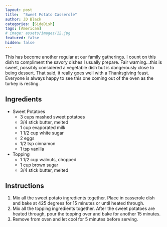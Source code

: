 ```yaml
---
layout: post
title:  "Sweet Potato Casserole"
author: JD Black
categories: [SideDish]
tags: [American]
# image: assets/images/12.jpg
featured: false
hidden: false
---
```


This has become another regular at our family gatherings.  I count on this dish to compliment the savory dishes I usually prepare.  Fair warning...this is sweet, possibly considered a vegetable dish but is dangerously close to being dessert. That said, it really goes well with a Thanksgiving feast.  Everyone is always happy to see this one coming out of the oven as the turkey is resting.

## Ingredients

- Sweet Potatoes
    - 3 cups mashed sweet potatoes
    - 3/4 stick butter, melted
    - 1 cup evaporated milk
    - 1 1/2 cup white sugar
    - 2 eggs
    - 1/2 tsp cinnamon
    - 1 tsp vanilla
-  Topping
    - 1 1/2 cup walnuts, chopped
    - 1 cup brown sugar
    - 3/4 stick butter, melted

## Instructions
1. Mix all the sweet potato ingredients together. Place in casserole dish and bake at 425 degrees for 15 minutes or until heated through.
1. Mix all the topping ingredients together.  After the sweet potatoes are heated through, pour the topping over and bake for another 15 minutes.
1. Remove from oven and let cool for 5 minutes before serving.

